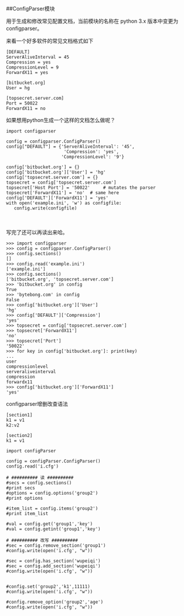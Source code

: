 ##ConfigParser模块

用于生成和修改常见配置文档，当前模块的名称在 python 3.x 版本中变更为 configparser。

来看一个好多软件的常见文档格式如下

	[DEFAULT]
	ServerAliveInterval = 45
	Compression = yes
	CompressionLevel = 9
	ForwardX11 = yes
	 
	[bitbucket.org]
	User = hg
	 
	[topsecret.server.com]
	Port = 50022
	ForwardX11 = no
如果想用python生成一个这样的文档怎么做呢？

	import configparser
	 
	config = configparser.ConfigParser()
	config["DEFAULT"] = {'ServerAliveInterval': '45',
	                      'Compression': 'yes',
	                     'CompressionLevel': '9'}
	 
	config['bitbucket.org'] = {}
	config['bitbucket.org']['User'] = 'hg'
	config['topsecret.server.com'] = {}
	topsecret = config['topsecret.server.com']
	topsecret['Host Port'] = '50022'     # mutates the parser
	topsecret['ForwardX11'] = 'no'  # same here
	config['DEFAULT']['ForwardX11'] = 'yes'
	with open('example.ini', 'w') as configfile:
	   config.write(configfile)
　　

写完了还可以再读出来哈。

	>>> import configparser
	>>> config = configparser.ConfigParser()
	>>> config.sections()
	[]
	>>> config.read('example.ini')
	['example.ini']
	>>> config.sections()
	['bitbucket.org', 'topsecret.server.com']
	>>> 'bitbucket.org' in config
	True
	>>> 'bytebong.com' in config
	False
	>>> config['bitbucket.org']['User']
	'hg'
	>>> config['DEFAULT']['Compression']
	'yes'
	>>> topsecret = config['topsecret.server.com']
	>>> topsecret['ForwardX11']
	'no'
	>>> topsecret['Port']
	'50022'
	>>> for key in config['bitbucket.org']: print(key)
	...
	user
	compressionlevel
	serveraliveinterval
	compression
	forwardx11
	>>> config['bitbucket.org']['ForwardX11']
	'yes'
configparser增删改查语法

	[section1]
	k1 = v1
	k2:v2
	  
	[section2]
	k1 = v1
 
	import configParser
	  
	config = configParser.ConfigParser()
	config.read('i.cfg')
	  
	# ########## 读 ##########
	#secs = config.sections()
	#print secs
	#options = config.options('group2')
	#print options
	  
	#item_list = config.items('group2')
	#print item_list
	  
	#val = config.get('group1','key')
	#val = config.getint('group1','key')
	  
	# ########## 改写 ##########
	#sec = config.remove_section('group1')
	#config.write(open('i.cfg', "w"))
	  
	#sec = config.has_section('wupeiqi')
	#sec = config.add_section('wupeiqi')
	#config.write(open('i.cfg', "w"))
	  
	  
	#config.set('group2','k1',11111)
	#config.write(open('i.cfg', "w"))
	  
	#config.remove_option('group2','age')
	#config.write(open('i.cfg', "w"))